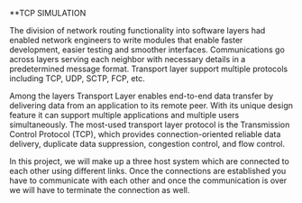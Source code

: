 **TCP SIMULATION

The division of network routing functionality into software layers had enabled network engineers to write modules that enable faster development, easier testing and smoother interfaces. Communications go across layers serving each neighbor with necessary details in a predetermined message format. Transport layer support multiple protocols including TCP, UDP, SCTP, FCP, etc.

Among the layers Transport Layer enables end-to-end data transfer by delivering data from an application to its remote peer. With its unique design feature it can support multiple applications and multiple users simultaneously. The most-used transport layer protocol is the Transmission Control Protocol (TCP), which provides connection-oriented reliable data delivery, duplicate data
suppression, congestion control, and flow control.

In this project, we will make up a three host system which are connected to each other using different links. Once the connections are established you have to communicate with each other and once the communication is over we will have to terminate the connection as well.
